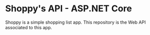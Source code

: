 # Shoppy's API - ASP.NET Core

Shoppy is a simple shopping list app. This repository is the Web API associated to this app.

